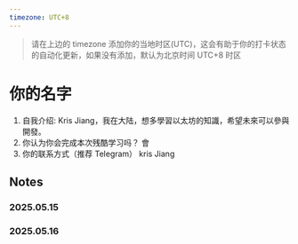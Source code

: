 ```yaml
---
timezone: UTC+8
---
```


> 请在上边的 timezone 添加你的当地时区(UTC)，这会有助于你的打卡状态的自动化更新，如果没有添加，默认为北京时间 UTC+8 时区


# 你的名字

1. 自我介绍: Kris Jiang，我在大陆，想多學習以太坊的知識，希望未來可以參與開發。
2. 你认为你会完成本次残酷学习吗？  會
3. 你的联系方式（推荐 Telegram）  kris Jiang

## Notes

<!-- Content_START -->

### 2025.05.15



### 2025.05.16

<!-- Content_END -->
